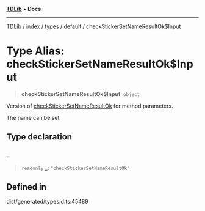 [**TDLib**](../../../../../../README.md) • **Docs**

***

[TDLib](../../../../../../modules.md) / [index](../../../../../README.md) / [types](../../../README.md) / [default](../README.md) / checkStickerSetNameResultOk$Input

# Type Alias: checkStickerSetNameResultOk$Input

> **checkStickerSetNameResultOk$Input**: `object`

Version of [checkStickerSetNameResultOk](checkStickerSetNameResultOk.md) for method parameters.

The name can be set

## Type declaration

### \_

> `readonly` **\_**: `"checkStickerSetNameResultOk"`

## Defined in

dist/generated/types.d.ts:45489
